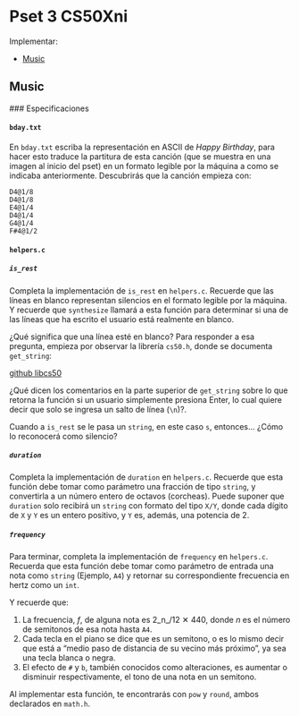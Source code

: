 # Pset 3 CS50Xni

Implementar:

-   <a href="#Music" class="btn btn-sm btn-default">Music</a>


<h2 id="Music">Music</h2>
### Especificaciones

#### `bday.txt`

En  `bday.txt`  escriba la representación en ASCII de  _Happy Birthday_, para hacer esto traduce la partitura de esta canción (que se muestra en una imagen al inicio del pset) en un formato legible por la máquina a como se indicaba anteriormente. Descubrirás que la canción empieza con:

```
D4@1/8
D4@1/8
E4@1/4
D4@1/4
G4@1/4
F#4@1/2
```

#### `helpers.c`
##### `is_rest`

Completa la implementación de  `is_rest`  en  `helpers.c`. Recuerde que las líneas en blanco representan silencios en el formato legible por la máquina. Y recuerde que  `synthesize`  llamará a esta función para determinar si una de las líneas que ha escrito el usuario está realmente en blanco.

¿Qué significa que una línea esté en blanco? Para responder a esa pregunta, empieza por observar la librería  `cs50.h`, donde se documenta  `get_string`:

[github libcs50](https://github.com/cs50/libcs50/blob/develop/src/cs50.h)

¿Qué dicen los comentarios en la parte superior de  `get_string`  sobre lo que retorna la función si un usuario simplemente presiona Enter, lo cual quiere decir que solo se ingresa un salto de línea (`\n`)?.

Cuando a  `is_rest`  se le pasa un  `string`, en este caso  `s`, entonces… ¿Cómo lo reconocerá como silencio?

##### `duration`

Completa la implementación de  `duration`  en  `helpers.c`. Recuerde que esta función debe tomar como parámetro una fracción de tipo  `string`, y convertirla a un número entero de octavos (corcheas). Puede suponer que  `duration`  solo recibirá un  `string`  con formato del tipo  `X/Y`, donde cada dígito de  `X`  y  `Y`  es un entero positivo, y  `Y`  es, además, una potencia de 2.

##### `frequency`

Para terminar, completa la implementación de  `frequency`  en  `helpers.c`. Recuerda que esta función debe tomar como parámetro de entrada una nota como  `string`  (Ejemplo,  `A4`) y retornar su correspondiente frecuencia en hertz como un  `int`.

Y recuerde que:

1.  La frecuencia,  _f_, de alguna nota es 2_n_/12  ✕ 440, donde  _n_  es el número de semitonos de esa nota hasta  `A4`.
2.  Cada tecla en el piano se dice que es un semitono, o es lo mismo decir que está a “medio paso de distancia de su vecino más próximo”, ya sea una tecla blanca o negra.
3.  El efecto de  `#`  y  `b`, también conocidos como alteraciones, es aumentar o disminuir respectivamente, el tono de una nota en un semitono.

Al implementar esta función, te encontrarás con  `pow`  y  `round`, ambos declarados en  `math.h`.